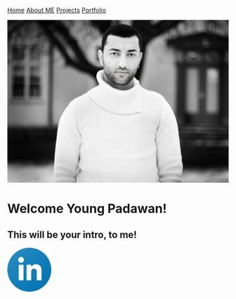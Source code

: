 
[Home](README.md)   <!--comment--> 
[About ME](ABOUTME.md)
[Projects](PROJECTS.MD)
[Portfolio](PORTFOLIO.MD)


![](wisam.jpg)

# Welcome Young Padawan!
## This will be your intro, to me! 

<img src="linkedin.png" alt="https://linkedin.com" width="100" />
